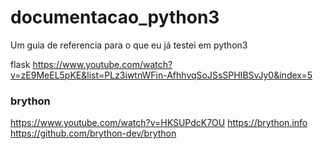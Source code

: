 # documentacao_python3
Um guia de referencia para o que eu já testei em python3

flask
https://www.youtube.com/watch?v=zE9MeEL5pKE&list=PLz3iwtnWFin-AfhhvqSoJSsSPHIBSvJy0&index=5

### brython
https://www.youtube.com/watch?v=HKSUPdcK7OU
https://brython.info
https://github.com/brython-dev/brython
